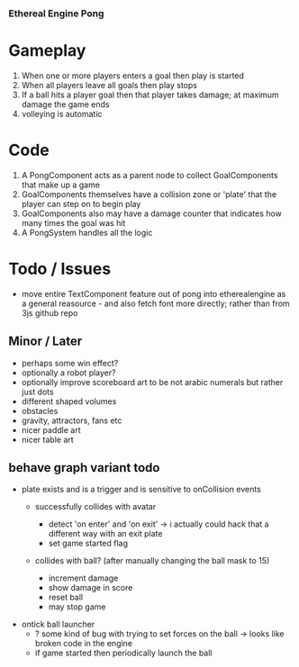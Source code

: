 ### Ethereal Engine Pong

# Gameplay

1) When one or more players enters a goal then play is started
2) When all players leave all goals then play stops
3) If a ball hits a player goal then that player takes damage; at maximum damage the game ends
4) volleying is automatic

# Code

1) A PongComponent acts as a parent node to collect GoalComponents that make up a game
2) GoalComponents themselves have a collision zone or 'plate' that the player can step on to begin play
3) GoalComponents also may have a damage counter that indicates how many times the goal was hit
4) A PongSystem handles all the logic

# Todo / Issues

- move entire TextComponent feature out of pong into etherealengine as a general reasource - and also fetch font more directly; rather than from 3js github repo

## Minor / Later

- perhaps some win effect?
- optionally a robot player?
- optionally improve scoreboard art to be not arabic numerals but rather just dots
- different shaped volumes
- obstacles
- gravity, attractors, fans etc
- nicer paddle art
- nicer table art

## behave graph variant todo

* plate exists and is a trigger and is sensitive to onCollision events
  * successfully collides with avatar
    - detect 'on enter' and 'on exit' -> i actually could hack that a different way with an exit plate
    - set game started flag

  * collides with ball? (after manually changing the ball mask to 15)
    - increment damage
    - show damage in score
    - reset ball
    - may stop game

- ontick ball launcher
  - ? some kind of bug with trying to set forces on the ball -> looks like broken code in the engine
  - if game started then periodically launch the ball
